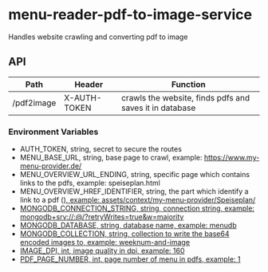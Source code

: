 # menu-reader-pdf-to-image-service

Handles website crawling and converting pdf to image 

## API
| Path          | Header       | Function                                                |
|---------------|--------------|---------------------------------------------------------|
| /pdf2image    | X-AUTH-TOKEN | crawls the website, finds pdfs and saves it in database |

### Environment Variables 
    
- AUTH_TOKEN, string, secret to secure the routes
- MENU_BASE_URL, string, base page to crawl, example: https://www.my-menu-provider.de/
- MENU_OVERVIEW_URL_ENDING, string, specific page which contains links to the pdfs, example: speiseplan.html
- MENU_OVERVIEW_HREF_IDENTIFIER, string, the part which identify a link to a pdf \(<a href=Identifier>\), example: assets/context/my-menu-provider/Speiseplan/
- MONGODB_CONNECTION_STRING, string, connection string, example: mongodb+srv://<user>:<password>@<cluster>/<dbname>?retryWrites=true&w=majority
- MONGODB_DATABASE, string, database name, example: menudb
- MONGODB_COLLECTION, string, collection to write the base64 encoded images to, example: weeknum-and-image
- IMAGE_DPI, int, image quality in dpi, example: 160
- PDF_PAGE_NUMBER, int, page number of menu in pdfs, example: 1
